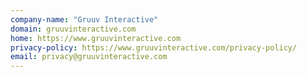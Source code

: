 ```yaml
---
company-name: "Gruuv Interactive"
domain: gruuvinteractive.com
home: https://www.gruuvinteractive.com
privacy-policy: https://www.gruuvinteractive.com/privacy-policy/
email: privacy@gruuvinteractive.com
---
```




